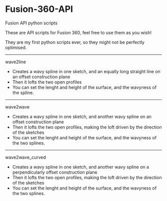 # Fusion-360-API
Fusion API python scripts

These are API scripts for Fusion 360, feel free to use them as you wish!

They are my first python scripts ever, so they might not be perfectly optimised.

----
wave2line
- Creates a wavy spline in one sketch, and an equally long straight line on an offset construction plane
- Then it lofts the two open profiles
- You can set the lenght and height of the surface, and the wavyness of the spline.

----
wave2wave
- Creates a wavy spline in one sketch, and another wavy spline on an offset construction plane
- Then it lofts the two open profiles, making the loft driven by the direction of the sketches
- You can set the lenght and height of the surface, and the wavyness of the two splines.

----
wave2wave_curved
- Creates a wavy spline in one sketch, and another wavy spline on a perpendicularly offset construction plane
- Then it lofts the two open profiles, making the loft driven by the direction of the sketches
- You can set the lenght and height of the surface, and the wavyness of the two splines.
